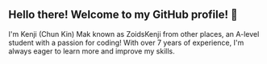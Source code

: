 ## Hello there! Welcome to my GitHub profile! 👋

I'm Kenji (Chun Kin) Mak known as ZoidsKenji from other places, an A-level student with a passion for coding! With over 7 years of experience, I'm always eager to learn more and improve my skills.

